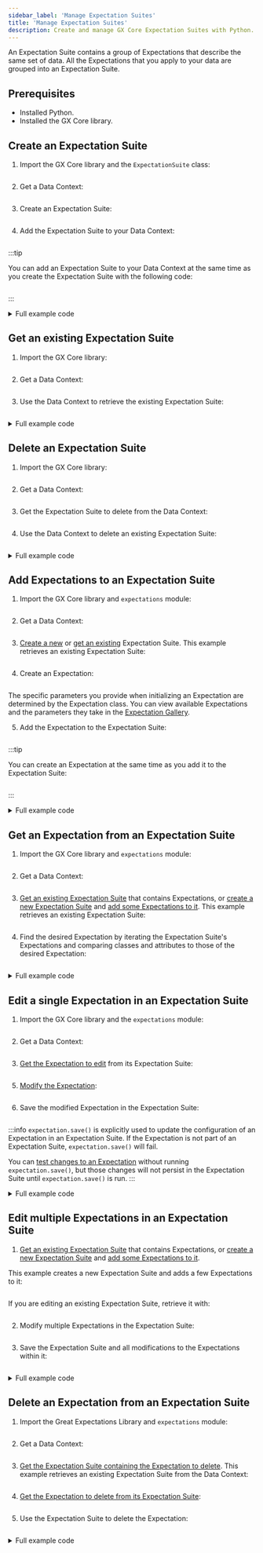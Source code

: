 ```yaml
---
sidebar_label: 'Manage Expectation Suites'
title: 'Manage Expectation Suites'
description: Create and manage GX Core Expectation Suites with Python.
---
```


An Expectation Suite contains a group of Expectations that describe the same set of data.  All the Expectations that you apply to your data are grouped into an Expectation Suite.

## Prerequisites

- Installed Python.
- Installed the GX Core library.

## Create an Expectation Suite

1. Import the GX Core library and the `ExpectationSuite` class:

  ```python title="Python code" name="core/expectation_suites/_examples/create_an_expectation_suite.py imports"
  ```

2. Get a Data Context:

  ```python title="Python code" name="core/expectation_suites/_examples/create_an_expectation_suite.py get_context"
  ```

3. Create an Expectation Suite:

  ```python title="Python code" name="core/expectation_suites/_examples/create_an_expectation_suite.py create Expectation Suite"
  ```

4. Add the Expectation Suite to your Data Context:

  ```python title="Python code" name="core/expectation_suites/_examples/create_an_expectation_suite.py add snippet to Data Context"
  ```

:::tip

You can add an Expectation Suite to your Data Context at the same time as you create the Expectation Suite with the following code:

```python title="Python code" name="core/expectation_suites/_examples/create_an_expectation_suite.py create and add Expectation Suite to Data Context"
```

:::

<details>
  <summary>Full example code</summary>
  <p>

  ```python title="Python code" name="core/expectation_suites/_examples/create_an_expectation_suite.py full example code"
  ```

  </p>
</details>

## Get an existing Expectation Suite

1. Import the GX Core library:

  ```python title="Python code" name="core/expectation_suites/_examples/get_an_expectation_suite.py imports"
  ```

2. Get a Data Context:

  ```python title="Python code" name="core/expectation_suites/_examples/get_an_expectation_suite.py get_context"
  ```

3. Use the Data Context to retrieve the existing Expectation Suite:

  ```python title="Python code" name="core/expectation_suites/_examples/get_an_expectation_suite.py create Expectation Suite"
  ```

<details>
<summary>Full example code</summary>
<p>

```python title="Python code" name="core/expectation_suites/_examples/get_an_expectation_suite.py full example code"
```

</p>
</details>

## Delete an Expectation Suite

1. Import the GX Core library:

  ```python title="Python code" name="core/expectation_suites/_examples/delete_an_expectation_suite.py imports"
  ```

2. Get a Data Context:

  ```python title="Python code" name="core/expectation_suites/_examples/delete_an_expectation_suite.py get_context"
  ```

3. Get the Expectation Suite to delete from the Data Context:

  ```python title="Python code" name="core/expectation_suites/_examples/delete_an_expectation_suite.py get Expectation Suite"
  ```

4. Use the Data Context to delete an existing Expectation Suite:

  ```python title="Python code" name="core/expectation_suites/_examples/delete_an_expectation_suite.py delete Expectation Suite"
  ```

<details>
<summary>Full example code</summary>
<p>

```python title="Python code" name="core/expectation_suites/_examples/delete_an_expectation_suite.py full example code"
```

</p>
</details>

## Add Expectations to an Expectation Suite

1. Import the GX Core library and `expectations` module:

  ```python title="Python code" name="core/expectation_suites/_examples/add_expectations_to_an_expectation_suite.py imports"
  ```

2. Get a Data Context:

  ```python title="Python code" name="core/expectation_suites/_examples/add_expectations_to_an_expectation_suite.py get_context"
  ```

3. [Create a new](#create-a-new-expectation-suite) or [get an existing](#get-an-existing-expectation-suite) Expectation Suite.  This example retrieves an existing Expectation Suite:

  ```python title="Python code" name="core/expectation_suites/_examples/add_expectations_to_an_expectation_suite.py get_suite"
  ```

4. Create an Expectation:

  ```python title="Python code" name="core/expectation_suites/_examples/add_expectations_to_an_expectation_suite.py create an Expectation"
  ```

  The specific parameters you provide when initializing an Expectation are determined by the Expectation class.  You can view available Expectations and the parameters they take in the [Expectation Gallery](https://greatexpectations.io/expectations).

5. Add the Expectation to the Expectation Suite:

  ```python title="Python code" name="core/expectation_suites/_examples/add_expectations_to_an_expectation_suite.py add an Expectation to an Expectation Suite"
  ```

  :::tip 
  
  You can create an Expectation at the same time as you add it to the Expectation Suite:

  ```python title="Python code" name="core/expectation_suites/_examples/add_expectations_to_an_expectation_suite.py create and add an Expectation"
  ```
  
  :::

<details>
<summary>Full example code</summary>
<p>

```python title="Python code" name="core/expectation_suites/_examples/add_expectations_to_an_expectation_suite.py full example code"
```

</p>
</details>

## Get an Expectation from an Expectation Suite

1. Import the GX Core library and `expectations` module:

  ```python title="Python code" name="core/expectation_suites/_examples/get_a_specific_expectation_from_an_expectation_suite.py imports"
  ```

2. Get a Data Context:

  ```python title="Python code" name="core/expectation_suites/_examples/get_a_specific_expectation_from_an_expectation_suite.py get_context"
  ```

3. [Get an existing Expectation Suite](#get-an-existing-expectation-suite) that contains Expectations, or [create a new Expectation Suite](#create-a-new-expectation-suite) and [add some Expectations to it](#add-expectations-to-an-expectation-suite).  This example retrieves an existing Expectation Suite:

  ```python title="Python code" name="core/expectation_suites/_examples/get_a_specific_expectation_from_an_expectation_suite.py retrieve Expectation Suite"
  ```

4. Find the desired Expectation by iterating the Expectation Suite's Expectations and comparing classes and attributes to those of the desired Expectation:

  ```python title="Python code" name="core/expectation_suites/_examples/get_a_specific_expectation_from_an_expectation_suite.py retrieve expectation"
  ```

<details>
<summary>Full example code</summary>
<p>

```python title="Python code" name="core/expectation_suites/_examples/get_a_specific_expectation_from_an_expectation_suite.py full example code"
```

</p>
</details>

## Edit a single Expectation in an Expectation Suite

1. Import the GX Core library and the `expectations` module:

  ```python title="Python code" name="core/expectation_suites/_examples/get_a_specific_expectation_from_an_expectation_suite.py imports"
  ```

2. Get a Data Context:

  ```python title="Python code" name="core/expectation_suites/_examples/edit_a_single_expectation.py get data context"
  ```

3. [Get the Expectation to edit](#get-a-specific-expectation-from-an-expectation-suite) from its Expectation Suite:

  ```python title="Python code" name="core/expectation_suites/_examples/edit_a_single_expectation.py get expectation to edit"
  ```

5. [Modify the Expectation](/core/expectations/manage_expectations.md#modify-an-expectation):

  ```python title="Python code" name="core/expectation_suites/_examples/edit_a_single_expectation.py edit attribute"
  ```

6. Save the modified Expectation in the Expectation Suite:

  ```python title="Python code" name="core/expectation_suites/_examples/edit_a_single_expectation.py save the Expectation"
  ```

  :::info
  `expectation.save()` is explicitly used to update the configuration of an Expectation in an Expectation Suite.  If the Expectation is not part of an Expectation Suite, `expectation.save()` will fail.
  
  You can [test changes to an Expectation](/core/expectations/manage_expectations.md#test-an-expectation) without running `expectation.save()`, but those changes will not persist in the Expectation Suite until `expectation.save()` is run.
  :::

<details>
<summary>Full example code</summary>
<p>

```python title="Python code" name="core/expectation_suites/_examples/edit_a_single_expectation.py full example code"
```

</p>
</details>

## Edit multiple Expectations in an Expectation Suite

1. [Get an existing Expectation Suite](#get-an-existing-expectation-suite) that contains Expectations, or [create a new Expectation Suite](#create-a-new-expectation-suite) and [add some Expectations to it](#add-expectations-to-an-expectation-suite). 

  This example creates a new Expectation Suite and adds a few Expectations to it:

  ```python title="Python code" name="core/expectation_suites/_examples/edit_all_expectations_in_an_expectation_suite.py create and populate Expectation Suite"
  ```

  If you are editing an existing Expectation Suite, retrieve it with:

  ```python title="Python code" name="core/expectation_suites/_examples/edit_all_expectations_in_an_expectation_suite.py get Expectation Suite"
  ```

2. Modify multiple Expectations in the Expectation Suite:

  ```python title="Python code" name="core/expectation_suites/_examples/edit_all_expectations_in_an_expectation_suite.py modify Expectations"
  ```

3. Save the Expectation Suite and all modifications to the Expectations within it:

  ```python title="Python code" name="core/expectation_suites/_examples/edit_all_expectations_in_an_expectation_suite.py save Expectation Suite"
  ```

<details>
<summary>Full example code</summary>
<p>

```python title="Python code" name="core/expectation_suites/_examples/edit_all_expectations_in_an_expectation_suite.py full example code"
```

</p>
</details>

## Delete an Expectation from an Expectation Suite

1. Import the Great Expectations Library and `expectations` module:

  ```python title="Python code" name="core/expectation_suites/_examples/delete_an_expectation_in_an_expectation_suite.py imports"
  ```

2. Get a Data Context:

  ```python title="Python code" name="core/expectation_suites/_examples/delete_an_expectation_in_an_expectation_suite.py get context"
  ```

3. [Get the Expectation Suite containing the Expectation to delete](#get-an-existing-expectation-suite).  This example retrieves an existing Expectation Suite from the Data Context:

  ```python title="Python code" name="core/expectation_suites/_examples/delete_an_expectation_in_an_expectation_suite.py get Expectation Suite"
  ```

4. [Get the Expectation to delete from its Expectation Suite](#get-a-specific-expectation-from-an-expectation-suite):

  ```python title="Python code" name="core/expectation_suites/_examples/delete_an_expectation_in_an_expectation_suite.py get Expectation"
  ```

5. Use the Expectation Suite to delete the Expectation:

  ```python title="Python code" name="core/expectation_suites/_examples/delete_an_expectation_in_an_expectation_suite.py delete the Expectation"
  ```

<details>
<summary>Full example code</summary>
<p>

```python title="Python code" name="core/expectation_suites/_examples/delete_an_expectation_in_an_expectation_suite.py full example code"
```

</p>
</details>